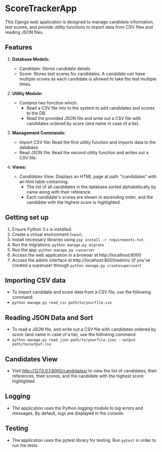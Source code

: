 # ScoreTrackerApp

This Django web application is designed to manage candidate information, test scores, and provide utility functions to import data from CSV files and reading JSON files.

## Features

1. **Database Models:**
   - Candidate: Stores candidate details
   - Score: Stores test scores for candidates. A candidate can have multiple scores as each candidate is allowed to take the test multiple times.

2. **Utility Module:**
   - Contains two function which:
       - Read a CSV file into to the system to add candidates and scores to the DB.
       - Read the provided JSON file and write out a CSV file with candidates ordered by score (and name in case of a tie).

3. **Management Commands:**
   - Import CSV file: Read the first utility function and imports data to the database.
   - Read JSON file: Read the second utility function and writes out a CSV file.

4. **Views:**
   - *Candidates View:* Displays an HTML page at path "/candidates" with an html table containing:
       - The list of all candidates in the database sorted alphabetically by name along with their reference.
       - Each candidate's scores are shown in ascending order, and the candidate with the highest score is highlighted.

## Getting set up
1. Ensure Python 3.x is installed.
2. Create a virtual environment (`venv`).
3. Install necessary libraries using ```pip install -r requirements.txt```.
4. Run the migrations: ```python manage.py migrate```
5. Run the app: ```python manage.py runserver```
6. Access the web application in a browser at http://localhost:8000
7. Access the admin interface at http://localhost:8000/admin/ (if you've created a superuser through ```python manage.py createsuperuser```)

## Importing CSV data
- To import candidate and score data from a CSV file, use the following command:
- ```python manage.py read_csv path/to/yourfile.csv```

## Reading JSON Data and Sort
- To read a JSON file, and write out a CSV file with candidates ordered by score (and name in case of a tie), use the following command:
- ```python manage.py read_json path/to/yourfile.json --output path/to/output.csv```

## Candidates View
- Visit http://127.0.0.1:8000/candidates/ to view the list of candidates, their references, their scores, and the candidate with the highest score highlighted.

## Logging
- The application uses the Python logging module to log errors and messages. By default, logs are displayed in the console.

## Testing
- The application uses the pytest library for testing. Run ```pytest``` in order to run the tests.
